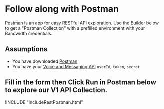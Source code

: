 # Follow along with Postman

[Postman](https://www.getpostman.com/) is an app for easy RESTful API exploration. Use the Builder below to get a "Postman Collection" with a prefilled environment with your Bandwidth credentials.

## Assumptions
* You have downloaded [Postman](https://www.getpostman.com/)
* You have your [Voice and Messaging API](https://app.bandwidth.com) `userId`, `token`, `secret`

## Fill in the form then Click Run in Postman below to explore our V1 API Collection.

!INCLUDE "includeRestPostman.html"
